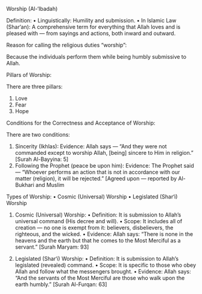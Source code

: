Worship (Al-‘Ibadah)

Definition:
 • Linguistically:
Humility and submission.
 • In Islamic Law (Shar‘an):
A comprehensive term for everything that Allah loves and is pleased with — from sayings and actions, both inward and outward.

Reason for calling the religious duties “worship”:

Because the individuals perform them while being humbly submissive to Allah.

Pillars of Worship:

There are three pillars:
 1. Love
 2. Fear
 3. Hope

Conditions for the Correctness and Acceptance of Worship:

There are two conditions:
 1. Sincerity (Ikhlas):
Evidence: Allah says —
“And they were not commanded except to worship Allah, [being] sincere to Him in religion.”
[Surah Al-Bayyina: 5]
 2. Following the Prophet (peace be upon him):
Evidence: The Prophet said —
“Whoever performs an action that is not in accordance with our matter (religion), it will be rejected.”
[Agreed upon — reported by Al-Bukhari and Muslim

Types of Worship:
 • Cosmic (Universal) Worship
 • Legislated (Shar‘i) Worship

1. Cosmic (Universal) Worship:
 • Definition:
It is submission to Allah’s universal command (His decree and will).
 • Scope:
It includes all of creation — no one is exempt from it: believers, disbelievers, the righteous, and the wicked.
 • Evidence:
Allah says:
“There is none in the heavens and the earth but that he comes to the Most Merciful as a servant.”
[Surah Maryam: 93]

2. Legislated (Shar‘i) Worship:
 • Definition:
It is submission to Allah’s legislated (revealed) command.
 • Scope:
It is specific to those who obey Allah and follow what the messengers brought.
 • Evidence:
Allah says:
“And the servants of the Most Merciful are those who walk upon the earth humbly.”
[Surah Al-Furqan: 63]